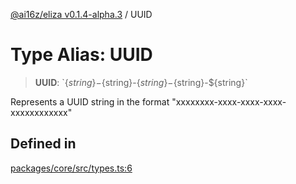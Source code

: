 [@ai16z/eliza v0.1.4-alpha.3](../index.md) / UUID

# Type Alias: UUID

> **UUID**: \`$\{string\}-$\{string\}-$\{string\}-$\{string\}-$\{string\}\`

Represents a UUID string in the format "xxxxxxxx-xxxx-xxxx-xxxx-xxxxxxxxxxxx"

## Defined in

[packages/core/src/types.ts:6](https://github.com/Faizshariff/ai-agent-cognitivedriftt/blob/main/packages/core/src/types.ts#L6)
